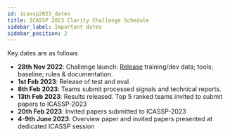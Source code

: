 ```yaml
---
id: icassp2023_dates
title: ICASSP 2023 Clarity Challenge Schedule
sidebar_label: Important dates
sidebar_position: 2
---
```


Key dates are as follows

- **28th Nov 2022**: Challenge launch: [Release](./icassp2023_download) training/dev data; tools; baseline; rules & documentation.
- **1st Feb 2023**: Release of test and eval.
- **8th Feb 2023**: Teams submit processed signals and technical reports.
- **13th Feb 2023**: Results released. Top 5 ranked teams invited to submit papers to ICASSP-2023
- **20th Feb 2023**: Invited papers submitted to ICASSP-2023
- **4-9th June 2023**: Overview paper and invited papers presented at dedicated ICASSP session

